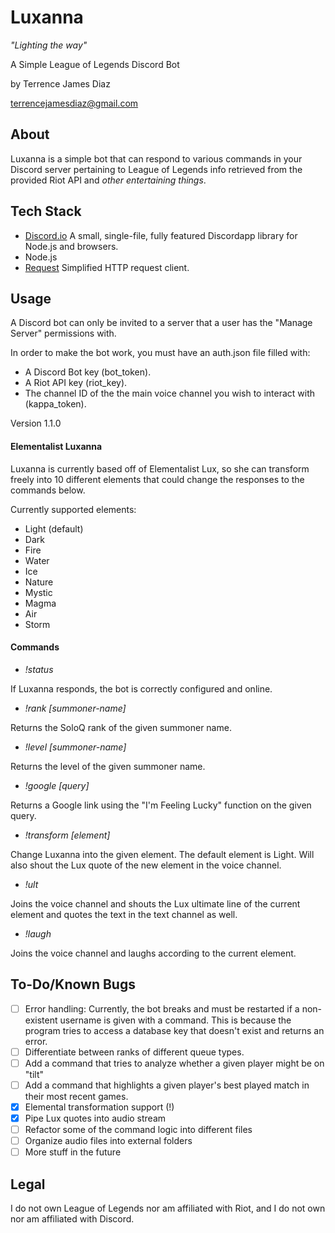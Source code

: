 # Luxanna

*"Lighting the way"*

A Simple League of Legends Discord Bot

by Terrence James Diaz

terrencejamesdiaz@gmail.com

## About

Luxanna is a simple bot that can respond to various commands 
in your Discord server pertaining to League of Legends info retrieved from the
provided Riot API and *other entertaining things*.

## Tech Stack

- [Discord.io](https://github.com/izy521/discord.io) A small, single-file, fully featured Discordapp library for Node.js and browsers.
- Node.js
- [Request](https://github.com/request/request) Simplified HTTP request client.

## Usage

A Discord bot can only be invited to a server that a user has the "Manage Server"
permissions with. 

In order to make the bot work, you must have an auth.json file filled with:

- A Discord Bot key (bot_token).
- A Riot API key (riot_key).
- The channel ID of the the main voice channel you wish to interact with (kappa_token). 


Version 1.1.0

#### Elementalist Luxanna
Luxanna is currently based off of Elementalist Lux, so she can transform freely into
10 different elements that could change the responses to the commands below. 

Currently supported elements:
- Light (default)
- Dark
- Fire
- Water
- Ice
- Nature
- Mystic
- Magma
- Air
- Storm

#### Commands 

- *!status*

If Luxanna responds, the bot is correctly configured and online.

- *!rank [summoner-name]*

Returns the SoloQ rank of the given summoner name.

- *!level [summoner-name]*

Returns the level of the given summoner name.

- *!google [query]*

Returns a Google link using the "I'm Feeling Lucky" function on the given query.

- *!transform [element]*

Change Luxanna into the given element. The default element is Light. Will also
shout the Lux quote of the new element in the voice channel. 

- *!ult*

Joins the voice channel and shouts the Lux ultimate line of the current element and 
quotes the text in the text channel as well.

- *!laugh*

Joins the voice channel and laughs according to the current element.



## To-Do/Known Bugs

- [ ] Error handling: Currently, the bot breaks and must be restarted if a non-existent
username is given with a command. This is because the program tries to access a database
key that doesn't exist and returns an error. 
- [ ] Differentiate between ranks of different queue types.
- [ ] Add a command that tries to analyze whether a given player might be on "tilt"
- [ ] Add a command that highlights a given player's best played match in their most recent games.
- [x] Elemental transformation support (!)
- [x] Pipe Lux quotes into audio stream
- [ ] Refactor some of the command logic into different files
- [ ] Organize audio files into external folders
- [ ] More stuff in the future

## Legal

I do not own League of Legends nor am affiliated with Riot, and I do not own nor am affiliated with Discord. 
